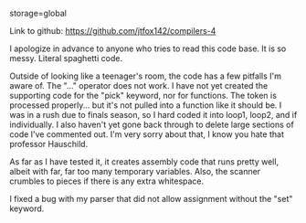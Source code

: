 storage=global

Link to github: https://github.com/jtfox142/compilers-4

I apologize in advance to anyone who tries to read this code base. It is so messy. Literal spaghetti code. 

Outside of looking like a teenager's room, the code has a few pitfalls I'm aware of. The "..." operator does not work. I have not yet created the supporting code for the "pick" keyword, nor for functions. The <RO> token is processed properly... but it's not pulled into a function like it should be. I was in a rush due to finals season, so I hard coded it into loop1, loop2, and if individually. I also haven't yet gone back through to delete large sections of code I've commented out. I'm very sorry about that, I know you hate that professor Hauschild. 

As far as I have tested it, it creates assembly code that runs pretty well, albeit with far, far too many temporary variables. Also, the scanner crumbles to pieces if there is any extra whitespace.

I fixed a bug with my parser that did not allow assignment without the "set" keyword.